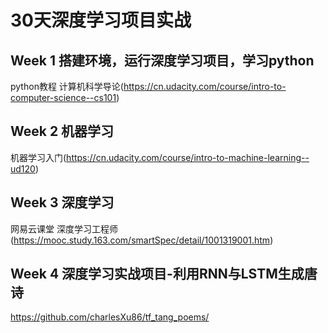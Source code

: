 # 30天深度学习项目实战

## Week 1 搭建环境，运行深度学习项目，学习python

python教程
计算机科学导论(https://cn.udacity.com/course/intro-to-computer-science--cs101)

## Week 2 机器学习
机器学习入门(https://cn.udacity.com/course/intro-to-machine-learning--ud120)

## Week 3 深度学习

网易云课堂 深度学习工程师(https://mooc.study.163.com/smartSpec/detail/1001319001.htm)

## Week 4 深度学习实战项目-利用RNN与LSTM生成唐诗
https://github.com/charlesXu86/tf_tang_poems/


